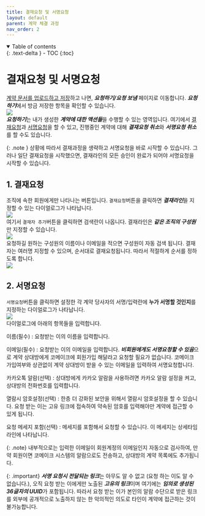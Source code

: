 ```yaml
---
title: 결재요청 및 서명요청
layout: default
parent: 계약 체결 과정
nav_order: 2
---
```


<details open markdown="block">
  <summary>
    Table of contents
  </summary>
  {: .text-delta }
- TOC
{:toc}
</details>

# 결재요청 및 서명요청

[계약 문서를 업로드하고 저장](/process/create.html)하고 나면, ***요청하기/요청 보냄*** 페이지로 이동합니다. ***요청하기***에서 방금 저장한 항목을 확인할 수 있습니다.  
![](../../assets/process/send1.png)  
 ***요청하기***는 내가 생성한 ***계약에 대한 액션들***을 수행할 수 있는 영역입니다. 여기에서 [결재요청](#1-결재요청)과 [서명요청](#2-서명요청)을 할 수 있고, 진행중인 계약에 대해 ***결재요청 취소***와 ***서명요청 취소***를 할 수도 있습니다.

{: .note }
상황에 따라서 결재과정을 생략하고 서명요청을 바로 시작할 수 있습니다. 그러나 일단 결재요청을 시작했으면, 결재라인의 모든 승인이 완료가 되어야 서명요청을 시작할 수 있습니다.


## 1. 결재요청

조직에 속한 회원에게만 나타나는 버튼입니다. `결재요청`버튼을 클릭하면 ***결재라인***을 지정할 수 있는 다이얼로그가 나타납니다.  
![](../../assets/process/send2.png)  
여기서 `결재자 추가`버튼을 클릭하면 검색란이 나옵니다. 결재라인은 ***같은 조직의 구성원***만 지정할 수 있습니다.  
![](../../assets/process/send3.png)  
요청하길 원하는 구성원의 이름이나 이메일을 적으면 구성원이 자동 검색 됩니다. 결재자는 여러명 지정할 수 있으며, 순서대로 결재요청됩니다. 따라서 적절하게 순서를 정하도록 합니다.  
![](../../assets/process/send4.png)  



## 2. 서명요청

`서명요청`버튼을 클릭하면 설정한 각 계약 당사자의 서명/입력란에 **누가 서명할 것인지**를 지정하는 다이얼로그가 나타납니다.  
![](../../assets/process/send5.png)  
다이얼로그에 아래의 항목들을 입력합니다.

이름(필수)
: 요청받는 이의 이름을 입력합니다.  

이메일(필수)
: 요청받는 이의 이메일을 입력합니다. ***비회원에게도 서명요청할 수 있음***으로 계약 상대방에게 코메이크에 회원가입 해달라고 요청할 필요가 없습니다. 코메이크 가입여부와 상관없이 계약 상대방이 받을 수 있는 이메일을 입력하여 서명요청합니다.  

카카오톡 알람(선택)
: 상대방에게 카카오 알람을 사용하려면 카카오 알람 설정을 켜고, 상대방의 전화번호를 입력합니다.  

열람시 암호설정(선택)
: 한층 더 강화된 보안을 위해서 열람시 암호설정을 할 수 있습니다. 요청 받는 이는 고유 링크에 접속하여 약속된 암호를 입력해야만 계약에 접근할 수 있게 됩니다.  

요청 메세지 포함(선택)
: 메세지를 포함해서 요청할 수 있습니다. 이 메세지는 상세타임라인에 나타납니다.  

{: .note}
내부적으로는 입력한 이메일이 회원계정의 이메일인지 자동으로 검사하여, 만약 회원이면 코메이크 시스템의 알람으로도 전송하고, 상대방의 계약 목록에도 추가됩니다. 

{: .important}
***서명 요청시 전달되는 링크***는 아무도 알 수 없고 (요청 하는 이도 알 수 없습니다.), 오직 요청 받는 이에게만 노출된 ***고유의 링크***이며 여기에는 ***임의로 생성된 36글자의 UUID***가 포함됩니다. 따라서 요청 받는 이가 본인의 알람 수단으로 받은 링크를 외부에 공개적으로 노출하지 않는 한 악의적인 의도로 타인이 계약에 접근하는 것이 불가능합니다.



